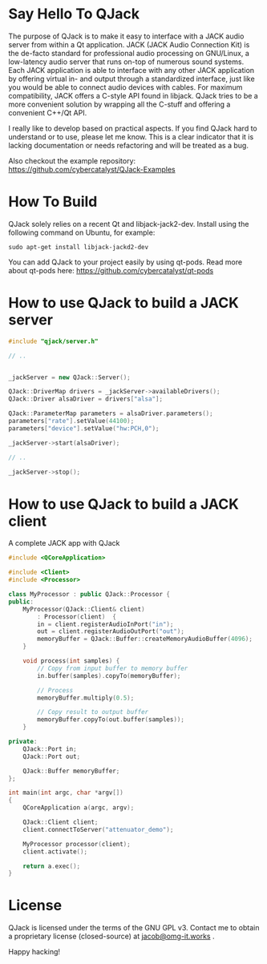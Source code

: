 Say Hello To QJack
=======================

The purpose of QJack is to make it easy to interface with a JACK audio server from within a Qt application. JACK (JACK Audio Connection Kit) is the de-facto standard for professional audio processing on GNU/Linux, a low-latency audio server that runs on-top of numerous sound systems. Each JACK application is able to interface with any other JACK application by offering virtual in- and output through a standardized interface, just like you would be able to connect audio devices with cables. For maximum compatibility, JACK offers a C-style API found in libjack. QJack tries to be a more convenient solution by wrapping all the C-stuff and offering a convenient C++/Qt API.

I really like to develop based on practical aspects. If you find QJack hard to understand or to use, please let me know. This is a clear indicator that it is lacking documentation or needs refactoring and will be treated as a bug.

Also checkout the example repository:
https://github.com/cybercatalyst/QJack-Examples

How To Build
============

QJack solely relies on a recent Qt and libjack-jack2-dev. Install using the following command on Ubuntu, for example:

`sudo apt-get install libjack-jackd2-dev`

You can add QJack to your project easily by using qt-pods. Read more about qt-pods here:
https://github.com/cybercatalyst/qt-pods

How to use QJack to build a JACK server
==========

```cpp
#include "qjack/server.h"

// ..


_jackServer = new QJack::Server();

QJack::DriverMap drivers = _jackServer->availableDrivers();
QJack::Driver alsaDriver = drivers["alsa"];

QJack::ParameterMap parameters = alsaDriver.parameters();
parameters["rate"].setValue(44100);
parameters["device"].setValue("hw:PCH,0");

_jackServer->start(alsaDriver);

// ..

_jackServer->stop();

```

How to use QJack to build a JACK client
==========

A complete JACK app with QJack
```cpp
#include <QCoreApplication>

#include <Client>
#include <Processor>

class MyProcessor : public QJack::Processor {
public:
    MyProcessor(QJack::Client& client)
        : Processor(client)  {
        in = client.registerAudioInPort("in");
        out = client.registerAudioOutPort("out");
        memoryBuffer = QJack::Buffer::createMemoryAudioBuffer(4096);
    }

    void process(int samples) {
        // Copy from input buffer to memory buffer
        in.buffer(samples).copyTo(memoryBuffer);

        // Process
        memoryBuffer.multiply(0.5);

        // Copy result to output buffer
        memoryBuffer.copyTo(out.buffer(samples));
    }

private:
    QJack::Port in;
    QJack::Port out;

    QJack::Buffer memoryBuffer;
};

int main(int argc, char *argv[])
{
    QCoreApplication a(argc, argv);

    QJack::Client client;
    client.connectToServer("attenuator_demo");

    MyProcessor processor(client);
    client.activate();

    return a.exec();
}

```

License
========
QJack is licensed under the terms of the GNU GPL v3. Contact me to obtain a proprietary license (closed-source) at jacob@omg-it.works .

Happy hacking!



